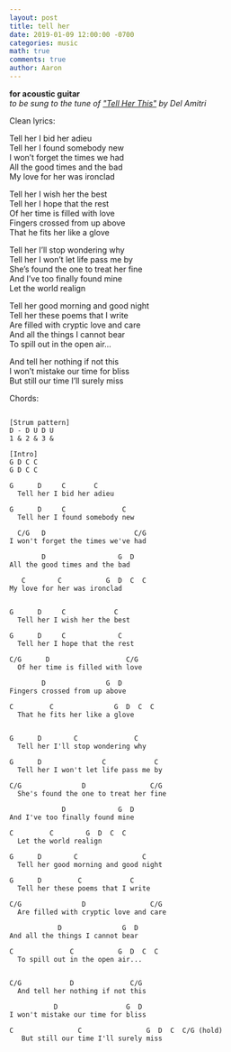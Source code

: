 ```yaml
---
layout: post
title: tell her
date: 2019-01-09 12:00:00 -0700
categories: music 
math: true
comments: true
author: Aaron
---
```


**for acoustic guitar**  
*to be sung to the tune of ["Tell Her This"](https://www.youtube.com/watch?v=0we7NqFH_Zw) by Del Amitri*  

Clean lyrics:

Tell her I bid her adieu  
Tell her I found somebody new  
I won’t forget the times we had  
All the good times and the bad  
My love for her was ironclad  

Tell her I wish her the best  
Tell her I hope that the rest  
Of her time is filled with love  
Fingers crossed from up above  
That he fits her like a glove  

Tell her I’ll stop wondering why  
Tell her I won’t let life pass me by  
She’s found the one to treat her fine  
And I’ve too finally found mine  
Let the world realign  

Tell her good morning and good night  
Tell her these poems that I write  
Are filled with cryptic love and care  
And all the things I cannot bear  
To spill out in the open air…  

And tell her nothing if not this  
I won’t mistake our time for bliss  
But still our time I’ll surely miss  


Chords:
~~~

[Strum pattern]  
D - D U D U  
1 & 2 & 3 &  

[Intro]
G D C C  
G D C C  

G      D     C       C  
  Tell her I bid her adieu  

G      D     C              C  
  Tell her I found somebody new  

  C/G   D                      C/G  
I won't forget the times we've had  

        D                  G  D  
All the good times and the bad  

   C        C           G  D  C  C  
My love for her was ironclad  


G      D     C            C  
  Tell her I wish her the best  

G      D     C             C  
  Tell her I hope that the rest  

C/G      D                   C/G  
  Of her time is filled with love  

        D               G  D  
Fingers crossed from up above  

C         C               G  D  C  C  
  That he fits her like a glove  


G      D        C              C  
  Tell her I'll stop wondering why  

G      D               C            C  
  Tell her I won't let life pass me by  

C/G               D                C/G  
  She's found the one to treat her fine  

             D             G  D  
And I've too finally found mine  

C         C        G  D  C  C  
  Let the world realign  

G      D        C                C  
  Tell her good morning and good night  

G      D         C            C  
  Tell her these poems that I write  

C/G               D                C/G  
  Are filled with cryptic love and care  

            D               G  D  
And all the things I cannot bear  

C              C           G  D  C  C  
  To spill out in the open air...  


C/G            D              C/G  
  And tell her nothing if not this  

           D                 G  D  
I won't mistake our time for bliss  

C                C                G  D  C  C/G (hold)
   But still our time I'll surely miss
~~~